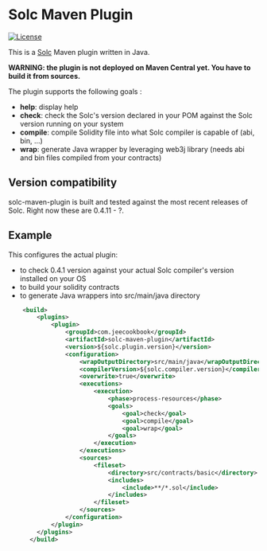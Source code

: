 # Solc Maven Plugin

[![License](https://img.shields.io/github/license/spotify/docker-client.svg)](LICENSE)

This is a [Solc](https://github.com/ethereum/solc) Maven plugin written in Java.

**WARNING: the plugin is not deployed on Maven Central yet. You have to build it from sources.**

The plugin supports the following goals : 

* **help**: display help 
* **check**: check the Solc's version declared in your POM against the Solc version running on your system
* **compile**: compile Solidity file into what Solc compiler is capable of (abi, bin, ...)
* **wrap**: generate Java wrapper by leveraging web3j library (needs abi and bin files compiled from your contracts)

## Version compatibility

solc-maven-plugin is built and tested against the most recent releases of Solc.
Right now these are 0.4.11 - ?.

## Example

This configures the actual plugin:
* to check 0.4.1 version against your actual Solc compiler's version installed on your OS
* to build your solidity contracts 
* to generate Java wrappers into src/main/java directory

```xml
    <build>
        <plugins>
            <plugin>
                <groupId>com.jeecookbook</groupId>
                <artifactId>solc-maven-plugin</artifactId>
                <version>${solc.plugin.version}</version>
                <configuration>
                    <wrapOutputDirectory>src/main/java</wrapOutputDirectory>
                    <compilerVersion>${solc.compiler.version}</compilerVersion>
                    <overwrite>true</overwrite>
                    <executions>
                        <execution>
                            <phase>process-resources</phase>
                            <goals>
                                <goal>check</goal>                     
                                <goal>compile</goal>
                                <goal>wrap</goal>
                            </goals>
                        </execution>
                    </executions>
                    <sources>
                        <fileset>
                            <directory>src/contracts/basic</directory>
                            <includes>
                                <include>**/*.sol</include>
                            </includes>
                        </fileset>
                    </sources>
                </configuration>
            </plugin>
        </plugins>
      </build>
```
